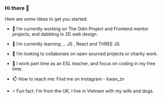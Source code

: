 ### Hi there 👋


Here are some ideas to get you started:

- 🔭 I’m currently working on The Odin Project and Frontend mentor projects, and dabbling in 3D web design.
  
- 🌱 I’m currently learning ... JS , React and THREE JS.
  
- 👯 I’m looking to collaborate on open sourced projects or charity work.

  
- 💬 I work part time as an ESL teacher, and focus on coding in my free time.
  
- 📫 How to reach me: Find me on Instagram - kwan_zv
  
- ⚡ Fun fact: I'm from the UK, I live in Vietnam with my wife and dogs.
